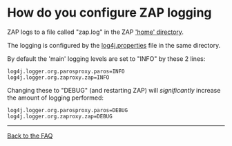 # How do you configure ZAP logging

ZAP logs to a file called "zap.log" in the ZAP ['home' directory](https://github.com/zaproxy/zaproxy/wiki/FAQconfig).

The logging is configured by the [log4j.properties](https://github.com/zaproxy/zaproxy/blob/develop/src/xml/log4j.properties) file in the same directory.

By default the 'main' logging levels are set to "INFO" by these 2 lines:
```
log4j.logger.org.parosproxy.paros=INFO
log4j.logger.org.zaproxy.zap=INFO
```
Changing these to "DEBUG" (and restarting ZAP) will _significantly_ increase the amount of logging performed:
```
log4j.logger.org.parosproxy.paros=DEBUG
log4j.logger.org.zaproxy.zap=DEBUG
```


---

[Back to the FAQ](FAQtoplevel)